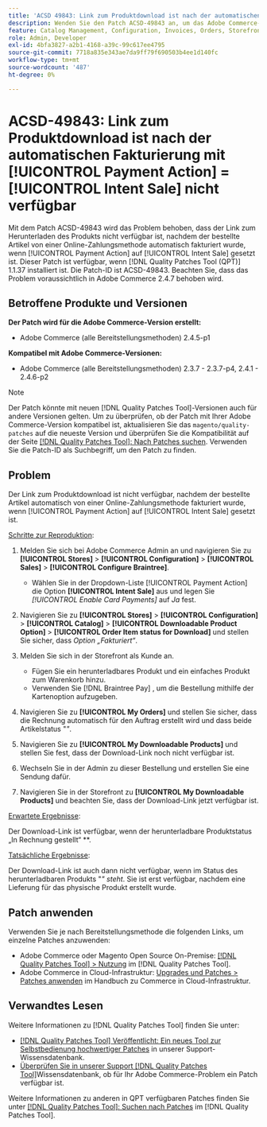 ```yaml
---
title: 'ACSD 49843: Link zum Produktdownload ist nach der automatischen Fakturierung mit [!UICONTROL Payment Action] = [!UICONTROL Intent Sale] nicht verfügbar'
description: Wenden Sie den Patch ACSD-49843 an, um das Adobe Commerce-Problem zu beheben, bei dem der Link zum Herunterladen von Produkten nicht verfügbar ist, nachdem der bestellte Artikel von einer Online-Zahlungsmethode automatisch fakturiert wurde, wenn [!UICONTROL Payment Action] auf [!UICONTROL Intent Sale] gesetzt ist.
feature: Catalog Management, Configuration, Invoices, Orders, Storefront
role: Admin, Developer
exl-id: 4bfa3827-a2b1-4168-a39c-99c617ee4795
source-git-commit: 7718a835e343ae7da9ff79f690503b4ee1d140fc
workflow-type: tm+mt
source-wordcount: '487'
ht-degree: 0%

---
```


# ACSD-49843: Link zum Produktdownload ist nach der automatischen Fakturierung mit [!UICONTROL Payment Action] = [!UICONTROL Intent Sale] nicht verfügbar

Mit dem Patch ACSD-49843 wird das Problem behoben, dass der Link zum Herunterladen des Produkts nicht verfügbar ist, nachdem der bestellte Artikel von einer Online-Zahlungsmethode automatisch fakturiert wurde, wenn [!UICONTROL Payment Action] auf [!UICONTROL Intent Sale] gesetzt ist. Dieser Patch ist verfügbar, wenn [!DNL Quality Patches Tool (QPT)] 1.1.37 installiert ist. Die Patch-ID ist ACSD-49843. Beachten Sie, dass das Problem voraussichtlich in Adobe Commerce 2.4.7 behoben wird.

## Betroffene Produkte und Versionen

**Der Patch wird für die Adobe Commerce-Version erstellt:**

* Adobe Commerce (alle Bereitstellungsmethoden) 2.4.5-p1

**Kompatibel mit Adobe Commerce-Versionen:**

* Adobe Commerce (alle Bereitstellungsmethoden) 2.3.7 - 2.3.7-p4, 2.4.1 - 2.4.6-p2

>[!NOTE]
>
>Der Patch könnte mit neuen [!DNL Quality Patches Tool]-Versionen auch für andere Versionen gelten. Um zu überprüfen, ob der Patch mit Ihrer Adobe Commerce-Version kompatibel ist, aktualisieren Sie das `magento/quality-patches` auf die neueste Version und überprüfen Sie die Kompatibilität auf der Seite [[!DNL Quality Patches Tool]: Nach Patches suchen](https://experienceleague.adobe.com/tools/commerce-quality-patches/index.html?lang=de). Verwenden Sie die Patch-ID als Suchbegriff, um den Patch zu finden.

## Problem

Der Link zum Produktdownload ist nicht verfügbar, nachdem der bestellte Artikel automatisch von einer Online-Zahlungsmethode fakturiert wurde, wenn [!UICONTROL Payment Action] auf [!UICONTROL Intent Sale] gesetzt ist.

<u>Schritte zur Reproduktion</u>:

1. Melden Sie sich bei Adobe Commerce Admin an und navigieren Sie zu **[!UICONTROL Stores]** > **[!UICONTROL Configuration]** > **[!UICONTROL Sales]** > **[!UICONTROL Configure Braintree]**.

   * Wählen Sie in der Dropdown-Liste [!UICONTROL Payment Action] die Option **[!UICONTROL Intent Sale]** aus und legen Sie *[!UICONTROL Enable Card Payments]* auf *Ja* fest.

1. Navigieren Sie zu **[!UICONTROL Stores]** > **[!UICONTROL Configuration]** > **[!UICONTROL Catalog]** > **[!UICONTROL Downloadable Product Option]** > **[!UICONTROL Order Item status for Download]** und stellen Sie sicher, dass *Option „Fakturiert“*.
1. Melden Sie sich in der Storefront als Kunde an.

   * Fügen Sie ein herunterladbares Produkt und ein einfaches Produkt zum Warenkorb hinzu.
   * Verwenden Sie [!DNL Braintree Pay] , um die Bestellung mithilfe der Kartenoption aufzugeben.

1. Navigieren Sie zu **[!UICONTROL My Orders]** und stellen Sie sicher, dass die Rechnung automatisch für den Auftrag erstellt wird und dass beide Artikelstatus &quot;*&quot;*.
1. Navigieren Sie zu **[!UICONTROL My Downloadable Products]** und stellen Sie fest, dass der Download-Link noch nicht verfügbar ist.
1. Wechseln Sie in der Admin zu dieser Bestellung und erstellen Sie eine Sendung dafür.
1. Navigieren Sie in der Storefront zu **[!UICONTROL My Downloadable Products]** und beachten Sie, dass der Download-Link jetzt verfügbar ist.

<u>Erwartete Ergebnisse</u>:

Der Download-Link ist verfügbar, wenn der herunterladbare Produktstatus „In Rechnung gestellt“ **.

<u>Tatsächliche Ergebnisse</u>:

Der Download-Link ist auch dann nicht verfügbar, wenn im Status des herunterladbaren Produkts &quot;*&quot; steht*. Sie ist erst verfügbar, nachdem eine Lieferung für das physische Produkt erstellt wurde.

## Patch anwenden

Verwenden Sie je nach Bereitstellungsmethode die folgenden Links, um einzelne Patches anzuwenden:

* Adobe Commerce oder Magento Open Source On-Premise: [[!DNL Quality Patches Tool] > Nutzung](https://experienceleague.adobe.com/docs/commerce-operations/tools/quality-patches-tool/usage.html?lang=de) im [!DNL Quality Patches Tool].
* Adobe Commerce in Cloud-Infrastruktur: [Upgrades und Patches > Patches anwenden](https://experienceleague.adobe.com/docs/commerce-cloud-service/user-guide/develop/upgrade/apply-patches.html?lang=de) im Handbuch zu Commerce in Cloud-Infrastruktur.

## Verwandtes Lesen

Weitere Informationen zu [!DNL Quality Patches Tool] finden Sie unter:

* [[!DNL Quality Patches Tool] Veröffentlicht: Ein neues Tool zur Selbstbedienung hochwertiger Patches](/help/announcements/adobe-commerce-announcements/magento-quality-patches-released-new-tool-to-self-serve-quality-patches.md) in unserer Support-Wissensdatenbank.
* [Überprüfen Sie in unserer Support [!DNL Quality Patches Tool]](/help/support-tools/patches-available-in-qpt-tool/check-patch-for-magento-issue-with-magento-quality-patches.md)Wissensdatenbank, ob für Ihr Adobe Commerce-Problem ein Patch verfügbar ist.

Weitere Informationen zu anderen in QPT verfügbaren Patches finden Sie unter [[!DNL Quality Patches Tool]: Suchen nach Patches](https://experienceleague.adobe.com/tools/commerce-quality-patches/index.html?lang=de) im [!DNL Quality Patches Tool].
